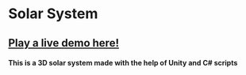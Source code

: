 # Solar System

## <a href="https://avisingh.itch.io/solar-system">Play a live demo here!</a>

#### This is a 3D solar system made with the help of Unity and C# scripts

